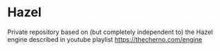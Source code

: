 # Hazel
Private repository based on (but completely independent to) the Hazel engine described in youtube playlist https://thecherno.com/engine
